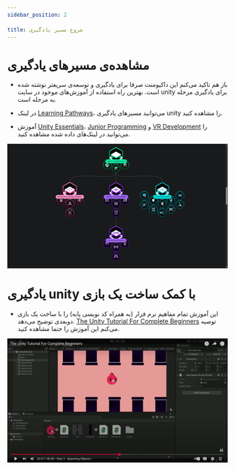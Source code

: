 ```yaml
---
sidebar_position: 2

title: شروع مسیر یادگیری
---
```


# مشاهده‌ی مسیر‌های یادگیری

- باز هم تاکید می‌کنم این داکیومنت صرفا برای یادگیری و توسعه‌ی سریعتر نوشته شده است. بهترین راه استفاده از آموزش‌های موجود در سایت unity برای یادگیری مرحله‌ به مرحله است.

- در لینک [Learning Pathways](https://learn.unity.com/pathways)، می‌توانید مسیر‌های یادگیری unity را مشاهده کنید.

- آموزش [Unity Essentials](https://learn.unity.com/pathway/unity-essentials)، [Junior Programming](https://learn.unity.com/pathway/junior-programmer) و [VR Development](https://learn.unity.com/pathway/vr-development) را می‌توانید در لینک‌های داده شده مشاهده کنید.

![Unity Website](./img/unity-pathways.png)

# یادگیری unity با کمک ساخت یک بازی

- این آموزش تمام مفاهیم نرم فزار (به همراه کد نویسی پایه) را با ساخت یک بازی دوبعدی توضیح می‌دهد. [The Unity Tutorial For Complete Beginners](https://www.youtube.com/watch?v=XtQMytORBmM&t=1574s) توصیه می‌کنم این آموزش را حتما مشاهده کنید.

![The Unity Tutorial For Complete Beginners](./img/unity-create-a-game.png)
